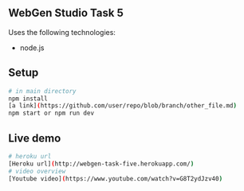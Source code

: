 ## WebGen Studio Task 5

Uses the following technologies:

- node.js

## Setup

```sh
# in main directory
npm install
[a link](https://github.com/user/repo/blob/branch/other_file.md)
npm start or npm run dev
```

## Live demo

```sh
# heroku url
[Heroku url](http://webgen-task-five.herokuapp.com/)
# video overview
[Youtube video](https://www.youtube.com/watch?v=G8T2ydJzv40)
```